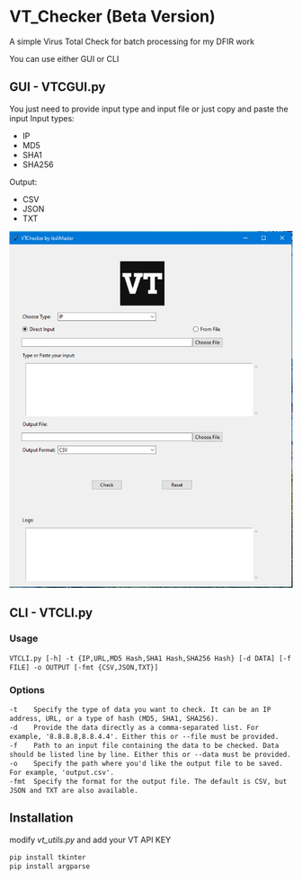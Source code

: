 # VT_Checker (Beta Version)
A simple Virus Total Check for batch processing for my DFIR work

You can use either GUI or CLI

## GUI - VTCGUI.py
You just need to provide input type and input file or just copy and paste the input
Input types:
- IP
- MD5
- SHA1
- SHA256

Output:
- CSV
- JSON
- TXT
  
![Beta Mode of VT_Checker](https://github.com/jdmastermy/VT_Checker/blob/main/GUI.PNG)

## CLI - VTCLI.py

### Usage
```
VTCLI.py [-h] -t {IP,URL,MD5 Hash,SHA1 Hash,SHA256 Hash} [-d DATA] [-f FILE] -o OUTPUT [-fmt {CSV,JSON,TXT}]
```
### Options
```
-t    Specify the type of data you want to check. It can be an IP address, URL, or a type of hash (MD5, SHA1, SHA256).
-d    Provide the data directly as a comma-separated list. For example, '8.8.8.8,8.8.4.4'. Either this or --file must be provided.
-f    Path to an input file containing the data to be checked. Data should be listed line by line. Either this or --data must be provided.
-o    Specify the path where you'd like the output file to be saved. For example, 'output.csv'.
-fmt  Specify the format for the output file. The default is CSV, but JSON and TXT are also available.
```

## Installation
modify *vt_utils.py* and add your VT API KEY

```
pip install tkinter
pip install argparse
```
